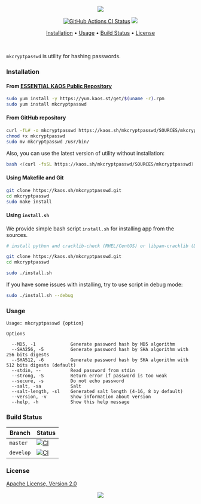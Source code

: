 <p align="center"><a href="#readme"><img src="https://gh.kaos.st/mkcryptpasswd.svg"/></a></p>

<p align="center">
  <a href="https://kaos.sh/w/mkcryptpasswd/ci"><img src="https://kaos.sh/w/mkcryptpasswd/ci.svg" alt="GitHub Actions CI Status" /></a>
  <a href="#license"><img src="https://gh.kaos.st/apache2.svg"></a>
</p>

<p align="center"><a href="#installation">Installation</a> • <a href="#usage">Usage</a> • <a href="#build-status">Build Status</a> • <a href="#license">License</a></p>

<br/>

`mkcryptpasswd` is utility for hashing passwords.

### Installation

#### From [ESSENTIAL KAOS Public Repository](https://yum.kaos.st)

```bash
sudo yum install -y https://yum.kaos.st/get/$(uname -r).rpm
sudo yum install mkcryptpasswd
```

#### From GitHub repository

```bash
curl -fL# -o mkcryptpasswd https://kaos.sh/mkcryptpasswd/SOURCES/mkcryptpasswd
chmod +x mkcryptpasswd
sudo mv mkcryptpasswd /usr/bin/
```

Also, you can use the latest version of utility without installation:

```bash
bash <(curl -fsSL https://kaos.sh/mkcryptpasswd/SOURCES/mkcryptpasswd) # pass options here
```

#### Using Makefile and Git

```bash
git clone https://kaos.sh/mkcryptpasswd.git
cd mkcryptpasswd
sudo make install
```

#### Using `install.sh`

We provide simple bash script `install.sh` for installing app from the sources.

```bash
# install python and cracklib-check (RHEL/CentOS) or libpam-cracklib (Debian/Ubuntu)

git clone https://kaos.sh/mkcryptpasswd.git
cd mkcryptpasswd

sudo ./install.sh
```

If you have some issues with installing, try to use script in debug mode:

```bash
sudo ./install.sh --debug
```

### Usage

```
Usage: mkcryptpasswd {option}

Options

  --MD5, -1             Generate password hash by MD5 algorithm
  --SHA256, -5          Generate password hash by SHA algorithm with 256 bits digests
  --SHA512, -6          Generate password hash by SHA algorithm with 512 bits digests (default)
  --stdin, --           Read password from stdin
  --strong, -S          Return error if password is too weak
  --secure, -s          Do not echo password
  --salt, -sa           Salt
  --salt-length, -sl    Generated salt length (4-16, 8 by default)
  --version, -v         Show information about version
  --help, -h            Show this help message

```

### Build Status

| Branch | Status |
|--------|--------|
| `master` | [![CI](https://kaos.sh/w/mkcryptpasswd/ci.svg?branch=master)](https://kaos.sh/w/mkcryptpasswd/ci?query=branch:master) |
| `develop` | [![CI](https://kaos.sh/w/mkcryptpasswd/ci.svg?branch=master)](https://kaos.sh/w/mkcryptpasswd/ci?query=branch:develop) |

### License

[Apache License, Version 2.0](https://www.apache.org/licenses/LICENSE-2.0)

<p align="center"><a href="https://essentialkaos.com"><img src="https://gh.kaos.st/ekgh.svg"/></a></p>
